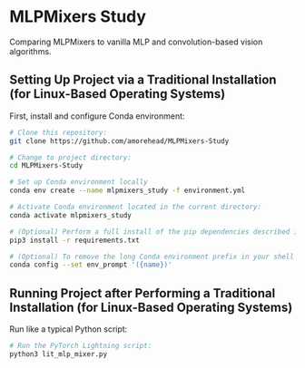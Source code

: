 # MLPMixers Study
Comparing MLPMixers to vanilla MLP and convolution-based vision algorithms.

## Setting Up Project via a Traditional Installation (for Linux-Based Operating Systems)

First, install and configure Conda environment:

```bash
# Clone this repository:
git clone https://github.com/amorehead/MLPMixers-Study

# Change to project directory:
cd MLPMixers-Study

# Set up Conda environment locally
conda env create --name mlpmixers_study -f environment.yml

# Activate Conda environment located in the current directory:
conda activate mlpmixers_study

# (Optional) Perform a full install of the pip dependencies described in 'requirements.txt':
pip3 install -r requirements.txt

# (Optional) To remove the long Conda environment prefix in your shell prompt, modify the env_prompt setting in your .condarc file with:
conda config --set env_prompt '({name})'
 ```

## Running Project after Performing a Traditional Installation (for Linux-Based Operating Systems)

Run like a typical Python script:

```bash
# Run the PyTorch Lightning script:
python3 lit_mlp_mixer.py
 ```